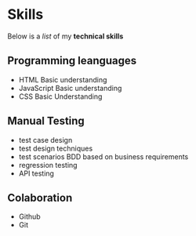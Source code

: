 # Skills 
Below is a _list_ of my **technical skills**
## Programming leanguages
- HTML Basic understanding 
- JavaScript Basic understanding
- CSS Basic Understanding
## Manual Testing
- test case design
- test design techniques
- test scenarios BDD based on business requirements
- regression testing
- API testing
## Colaboration 
- Github
- Git
